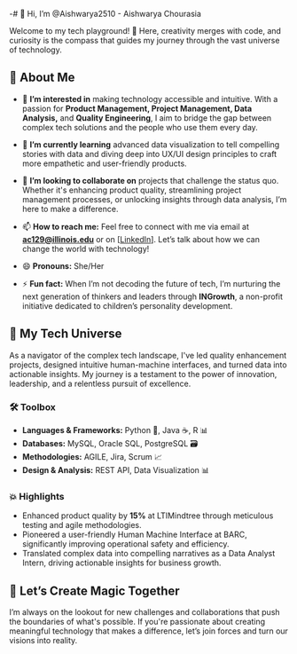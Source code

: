 -# 👋 Hi, I’m @Aishwarya2510 - Aishwarya Chourasia

Welcome to my tech playground! 🎡 Here, creativity merges with code, and curiosity is the compass that guides my journey through the vast universe of technology.

## 🌈 About Me
- 👀 **I’m interested in** making technology accessible and intuitive. With a passion for **Product Management, Project Management, Data Analysis,** and **Quality Engineering**, I aim to bridge the gap between complex tech solutions and the people who use them every day.

- 🌱 **I’m currently learning** advanced data visualization to tell compelling stories with data and diving deep into UX/UI design principles to craft more empathetic and user-friendly products.

- 💞️ **I’m looking to collaborate on** projects that challenge the status quo. Whether it's enhancing product quality, streamlining project management processes, or unlocking insights through data analysis, I’m here to make a difference.

- 📫 **How to reach me:** Feel free to connect with me via email at **ac129@illinois.edu** or on [[LinkedIn](https://www.linkedin.com/in/aishwarya-chourasia-65b381151/)]. Let’s talk about how we can change the world with technology!

- 😄 **Pronouns:** She/Her

- ⚡ **Fun fact:** When I’m not decoding the future of tech, I’m nurturing the next generation of thinkers and leaders through **INGrowth**, a non-profit initiative dedicated to children’s personality development.

## 🚀 My Tech Universe
As a navigator of the complex tech landscape, I've led quality enhancement projects, designed intuitive human-machine interfaces, and turned data into actionable insights. My journey is a testament to the power of innovation, leadership, and a relentless pursuit of excellence.

### 🛠 Toolbox
- **Languages & Frameworks:** Python 🐍, Java ☕, R 📊
- **Databases:** MySQL, Oracle SQL, PostgreSQL 🗃
- **Methodologies:** AGILE, Jira, Scrum 📈
- **Design & Analysis:** REST API, Data Visualization 📊

### 💥 Highlights
- Enhanced product quality by **15%** at LTIMindtree through meticulous testing and agile methodologies.
- Pioneered a user-friendly Human Machine Interface at BARC, significantly improving operational safety and efficiency.
- Translated complex data into compelling narratives as a Data Analyst Intern, driving actionable insights for business growth.

## 🌟 Let’s Create Magic Together
I’m always on the lookout for new challenges and collaborations that push the boundaries of what's possible. If you're passionate about creating meaningful technology that makes a difference, let’s join forces and turn our visions into reality.


